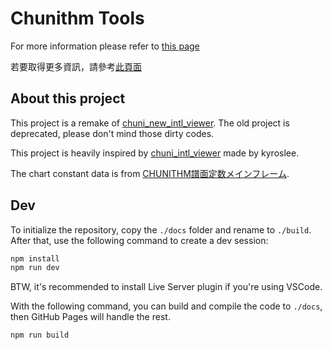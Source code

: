 # Chunithm Tools

For more information please refer to [this page](https://dogeon188.github.io/chuni-tools/?lang=en_US)

若要取得更多資訊，請參考[此頁面](https://dogeon188.github.io/chuni-tools/?lang=zh_TW)

## About this project

This project is a remake of [chuni_new_intl_viewer](https://github.com/Dogeon188/chuni_new_intl_viewer). The old project is deprecated, please don't mind those dirty codes.

This project is heavily inspired by [chuni_intl_viewer](https://github.com/kyroslee/chuni_intl_viewer) made by kyroslee.

The chart constant data is from [CHUNITHM譜面定数メインフレーム](https://twitter.com/RCMF_chunithm).

## Dev

To initialize the repository, copy the `./docs` folder and rename to `./build`. After that, use the following command to create a dev session:

```sh
npm install
npm run dev
```

BTW, it's recommended to install Live Server plugin if you're using VSCode.

With the following command, you can build and compile the code to `./docs`, then GitHub Pages will handle the rest.

```sh
npm run build
```

